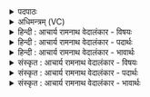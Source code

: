 <details><summary>पदपाठः</summary>

प꣡रि꣢꣯। इ꣣तः꣢। सि꣣ञ्चत। सुत꣢म्। सो꣡मः꣢꣯। यः। उ꣣त्तम꣢म्। ह꣣विः꣢। द꣣धन्वा꣢न्। यः। न꣡र्यः꣢꣯। अ꣣प्सु꣢। अ꣣न्तः꣢। आ। सु꣣षा꣡व꣢। सो꣡म꣢꣯म्। अ꣡द्रि꣢꣯भिः। अ। द्रि꣣भिः। १३१३।
</details>

<details><summary>अधिमन्त्रम् (VC)</summary>

- पवमानः सोमः
- सप्तर्षयः
- बार्हतः प्रगाथः (विषमा बृहती, समा सतोबृहती)
- मध्यमः
</details>

<details><summary>हिन्दी : आचार्य रामनाथ वेदालंकार - विषयः</summary>

प्रथम ऋचा की व्याख्या पूर्वार्चिक में ५१२ क्रमाङ्क पर सोमरस के पक्ष में और भक्तिरस के विषय में की जा चुकी है। यहाँ ब्रह्मानन्द-रस का विषय वर्णित करते हैं।
</details>

<details><summary>हिन्दी : आचार्य रामनाथ वेदालंकार - पदार्थः</summary>

पदार्थान्वयभाषाः -  हे मनुष्यो ! तुम (इतः) इस रसमय परमात्मा-रूप सोम में से (सुतम्) निकले हुए आनन्द-रस को (परि सिञ्चत) चारों ओर बरसाओ, (यः सोमः) जो रस का भण्डार परमात्मा (उत्तमं हविः) सबसे अधिक उत्कृष्ट ग्राह्य वस्तु है, (नर्यः) मनुष्यों का हित करनेवाला (यः) जो सोम परमात्मा (दधन्वान्) उपासकों को सहारा देनेवाला होता है और जिस (सोमम्) रसनिधि परमात्मा को,उपासक (अद्रिभिः) ध्यानरूप सिलबट्टों से (अप्सु अन्तः) प्राणों के अन्दर (आ सुषाव) अभिषुत करता है ॥१॥
</details>

<details><summary>हिन्दी : आचार्य रामनाथ वेदालंकार - भावार्थः</summary>

भावार्थभाषाः -  उपासकों को चाहिए कि परब्रह्म के पास से परमानन्द प्राप्त करके उसे दूसरों के लिए भी बरसाएँ ॥१॥
</details>

<details><summary>संस्कृत : आचार्य रामनाथ वेदालंकार - विषयः</summary>

तत्र प्रथमा ऋक् पूर्वार्चिके ५१२ क्रमाङ्के सोमरसपक्षे भक्तिरसविषये च व्याख्याता। अत्र ब्रह्मानन्दरसविषय उच्यते।
</details>

<details><summary>संस्कृत : आचार्य रामनाथ वेदालंकार - पदार्थः</summary>

पदार्थान्वयभाषाः -  हे मनुष्याः ! यूयम् (इतः) अस्मात् सोमात् रसमयात् परमात्मनः (सुतम्) अभिषुतम् आनन्दरसम् (परि सिञ्चत) परितो वर्षत, (यः सोमः) यो रसागारः परमात्मा (उत्तमं हविः) उत्कृष्टतमम् आदातव्यं वस्तु विद्यते।[हूयते आदीयते इति हविः। हु दानादनयोः आदाने चेत्येके।] (नर्यः) नराणां हितकर्ता (यः) सोमः परमात्मा (दधन्वान्) उपासकान् धृतवान् भवसि। यं च (सोमम्) रसनिधिं परमात्मानम्,उपासकः (अद्रिभिः) ध्यानरूपैः अभिषवपाषाणैः (अप्सु अन्तः) प्राणेषु मध्ये (आ सुषाव) आ सुनोति ॥१॥२
</details>

<details><summary>संस्कृत : आचार्य रामनाथ वेदालंकार - भावार्थः</summary>

भावार्थभाषाः -  परब्रह्मणः सकाशात् परमानन्दं प्राप्य स उपासकैरन्येभ्योऽपि वर्षणीयः ॥१॥
</details>